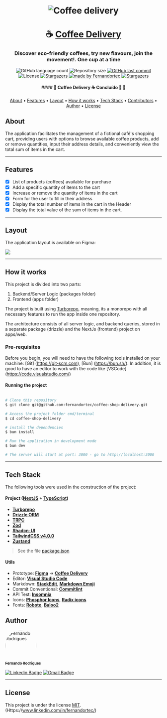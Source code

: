 


<h1 align="center">
    <img alt="Coffee delivery" title="#Coffee Delivery" src="https://lh3.googleusercontent.com/u/0/drive-viewer/AKGpihZ2NTweb_yZKUttMnsc-yk1AzrAviQazcne3MXsAUvDr0lMMXsF_fAs7ydSrEML-oIlQADIaTeVV4iFKW-Aycce72k0ww=w1920-h965-v0" />
</h1>

<h1 align="center">
   ☕️ <a href="#"> Coffee Delivery </a>
</h1>

<h3 align="center">
    Discover eco-friendly coffees, try new flavours, join the movement!. One cup at a time
</h3>

<p align="center">
  <img alt="GitHub language count" src="https://img.shields.io/github/languages/count/fernandortec/coffee-shop-delivery?color=%2304D361">

  <img alt="Repository size" src="https://img.shields.io/github/repo-size/fernandortec/coffee-shop-delivery">
  
  <a href="https://github.com/fernandortec/coffee-shop-delivery/commits/master">
    <img alt="GitHub last commit" src="https://img.shields.io/github/last-commit/fernandortec/coffee-shop-delivery">
  </a>
    
   <img alt="License" src="https://img.shields.io/badge/license-MIT-brightgreen">
   <a href="https://github.com/fernandortec/coffee-shop-delivery">
    <img alt="Stargazers" src="https://img.shields.io/github/stars/fernandortec/coffee-shop-delivery?style=social">
  </a>

  <a href="https://github.com/fernandortec">
    <img alt="made by Fernandortec" src="https://img.shields.io/badge/made%20by-fernandortec-%237519C1">
  </a>
  
  <a href="https://linkedin.com/in/fernandortec">
    <img alt="Stargazers" src="https://img.shields.io/badge/Linkedin -fernandortec-%237159c1?style=flat&logo=ghost">
    </a> 
</p>


<h4 align="center"> 
	 #### 🚧 Coffee Delivery  ☕️ Concluído 🚀 🚧
</h4>

<p align="center">
 <a href="#about">About</a> •
 <a href="#features">Features</a> •
 <a href="#layout">Layout</a> • 
 <a href="#how-it-works">How it works</a> • 
 <a href="#tech-stack">Tech Stack</a> • 
 <a href="#contributors">Contributors</a> • 
 <a href="#author">Author</a> • 
 <a href="#user-content-license">License</a>

</p>


## About

The application facilitates the management of a fictional café's shopping cart, providing users with options to browse available coffee products, add or remove quantities, input their address details, and conveniently view the total sum of items in the cart.

---

## Features

- [x] List of products (coffees) available for purchase
- [x] Add a specific quantity of items to the cart
- [x] Increase or remove the quantity of items in the cart
- [x] Form for the user to fill in their address
- [x] Display the total number of items in the cart in the Header
- [x] Display the total value of the sum of items in the cart.

---

## Layout

The application layout is available on Figma:

<a href="https://www.figma.com/file/NWvvHtx9RWPGiLamXWflMj/Coffee-Delivery-%E2%80%A2-Desafio-React-Copy?fuid=897565135785665940">
  <img src="https://lh3.googleusercontent.com/fife/ALs6j_EyzxsRy_NiNi9aDKv_WdxvRQSsEqFY9X-XidaHgyUMocrZ6lLj9g0bCDLHcP3hvvpJ7b_JDHEKA4uhZdxZgTvuq9rqbaM6IefYsJjxegdbhZvfpMuPPJTp6Ct9-ls4uMZPljf4RiEeHqzpEVJyrf7g9YLJfFmaQh_KXNDJ7kYucZqpstMd7QtGL83B8t8mpfFDt_aTn5TxRWQZxQX936muK3NxeK85TLlo9eAJjJuyJTtYi0_4T3Y2-wkd4ONkTM-RsjkrosYPkpNyGplHEQeTbWry9m3PEgRsvTDNqoJ7FSbg8z3EBO1YcK_F_gx0gVLoe6j2ANzdmRtsyZPLbVaaN1tP-D1AU9WBO2EJgjWIW7kMypIe2v5hzDoJ3P31TN00HBVzgdNPk40GXbikK5HNfQv1IL-IQgwNhoykKYeMJ2vLMq_gncTBb_gW7lnldbolgEVrlIcGXi7DB0Jy77O65MH3FU6sBFHu761ynXBCY58VKFgxu5jP8WphvPhp0lG7PFWSUKl3sUkAdyukfG6nHgipiUrFBxYycMPs_f8-dT8pnJ8rxWzNmjXk_mMOVu0R8ubgcN33zCq05S2tePHDGRHlvjYLua5CBpwtOtJBNjVcoz3cVC2Odb_euAWVqaM3K4X5R9yWrD0PTlZzUhY6DKpHhHRk0xqpWpmxRmqTbC48SU3c70M6vvptlMoBqWyGeBXWD1ExTMdV3cLx70EGt_Fi-jFMnsPXUUD7IN5-wUazP3ccL8VAaGyjQHGwN84iqNsLJVlyPWD9HB8P3ll5o57CG3mW_rJdBUCfluxi9etwbxNbVz4j58x1azPP0bsT5SYv1a4Mexd9asVxO_D-nNsScxcWVGAEdWCDRkOvUi_gug54wHRt9NNVuRNvAgZ5M4ZP95q_p4N4t_THoH6J6LTkYcFMtHLriKMxmEbUMXWeH9ZHIeAkjXHn1M7JzSaQhQobtU9p8-g3kkidT5aiKGDNyohdsEHwqcNtZkzXVgG82CTX4xkE0Q_dhlGmcRwDv7ifASjF2cTH16SD4MSoYrNFoYsor4TB-ghbLoysiHt5p34veOKXk34s0FQPIkylM-iBHWFbegsiJiQ1ouOwmAyAgeGKgNynBNPY4N2kRXIPLpjKbv8fWK9bSElW9ybKAGZH35E6yTq7FWq6jyVu8t9wJhmu-JNRQY9b0NZ8rYvYqs8xbnGv63D5rn1YUgVh9DGb0HYoNXycacc48ZmAzlOObN144kpZCb-G1CYZOVYxOtbRk_GMmE59i07EXFuDTCgUoqHFbkf_UaflxD8YkHxngemd7D8oC3VEf143gjz7rj6NnGFt30XnARWGF-vWbeCvxIvUjkNWGqHgu57a81T182oza6T3uDrVbCZTZMgIKhVJ3i7JxlpSZ9Bg1_ZMFPEdvDMQ7QDQ9d5Bv_Uldg1TRaTRGvr9IwsJtziIgQFGkxlmE5dpge7Kp1ve1UKMLT-E-C5qC1IGBBgBtZ5eVA08YQNvGg47QCieG7cUADp30wRPNjiI28eWjcftzY1HJLp265TTLP2jKkYfVQIJlokLNPQBzRzR7V6xiOOYAmxCciioJx2lEB-QhT6xeFWfATekLcfXfQav5WOP3UvE17-2kR_982snMjd-mRsfrr1T04kTvK1WCYZzfCtW_NKHDmjga7mgSrsSCKgamexhrpkxkCQ9g-WRCcRgFpLiYWS_MwwZd0jpmtoHoV_77popXsi8yxhzO28AsmOnjaj2HkegT-CsGay5AdEsw6dmS-kG1XrA53iyjcNG0i4i=w1920-h965">
</a>

---

## How it works

This project is divided into two parts:
1. Backend/Server Logic (packages folder)
2. Frontend (apps folder)

The project is built using <a href="https://turbo.build/repo"> Turborepo</a>, meaning, its a monorepo with all necessary features to run the app inside one repository.

The architecture consists of all server logic, and backend queries, stored in a separate package (drizzle) and the NextJs (frontend) project on apps/web.

### Pre-requisites

Before you begin, you will need to have the following tools installed on your machine:
[Git] (https://git-scm.com), [Bun] (https://bun.sh/).
In addition, it is good to have an editor to work with the code like [VSCode] (https://code.visualstudio.com/)

#### Running the project

```bash

# Clone this repository
$ git clone git@github.com:fernandortec/coffee-shop-delivery.git

# Access the project folder cmd/terminal
$ cd coffee-shop-delivery

# install the dependencies
$ bun install

# Run the application in development mode
$ bun dev

# The server will start at port: 3000 - go to http://localhost:3000

```
---

## Tech Stack

The following tools were used in the construction of the project:

#### **Project**  ([NextJS](https://nextjs.org/)  +  [TypeScript](https://www.typescriptlang.org/))

-   **[Turborepo](https://github.com/vercel/turbo)**
-   **[Drizzle ORM](https://github.com/drizzle-team/drizzle-orm)**
-   **[TRPC](https://github.com/trpc/trpc)**
-   **[Zod](https://github.com/colinhacks/zod)**
-   **[Shadcn-UI](https://github.com/shadcn-ui/ui)**
-   **[TailwindCSS v4.0.0](https://github.com/tailwindlabs/tailwindcss)**
-   **[Zustand](https://github.com/pmndrs/zustand)**

> See the file  [package.json](https://github.com/fernandortec/coffee-shop-delivery/package.json)

#### [](https://github.com/fernandortec/coffee-shop-delivery)**Utils**

-   Prototype:  **[Figma](https://www.figma.com/)**  →  **[Coffee Delivery](https://www.figma.com/file/1LILjoq6EBx9d5W14a92rs/Coffee-Delivery-%E2%80%A2-Desafio-React-Copy?fuid=897565135785665940)**
-   Editor:  **[Visual Studio Code](https://code.visualstudio.com/)** 
-   Markdown:  **[StackEdit](https://stackedit.io/)**,  **[Markdown Emoji](https://gist.github.com/rxaviers/7360908)**
-   Commit Conventional:  **[Commitlint](https://github.com/conventional-changelog/commitlint)**
-   API Test:  **[Insomnia](https://insomnia.rest/)**
-   Icons:  **[Phosphor Icons](https://phosphoricons.com/)**,  **[Radix icons](https://www.radix-ui.com/icons)**
-   Fonts:  **[Roboto](https://fonts.google.com/specimen/Roboto)**,  **[Baloo2](https://fonts.google.com/specimen/Baloo+2?query=baloo)**


## Author

<a href="https://github.com/fernandortec">
 <img style="border-radius: 50%;" src="https://github.com/fernandortec.png" width="100px;" alt="Fernando Rodrigues"/>
 <br />
 <sub><b>Fernando Rodrigues</b></sub></a> <a href="https://github.com/fernandortec" title=""></a>
 <br />

[![Linkedin Badge](https://img.shields.io/badge/-Fernando-blue?style=flat-square&logo=Linkedin&logoColor=white&link=https://www.linkedin.com/in/tgmarinho/)](https://www.linkedin.com/in/fernandortec/) 
[![Gmail Badge](https://img.shields.io/badge/-fernandorfigueiredotec@gmail.com-c14438?style=flat-square&logo=Gmail&logoColor=white&link=mailto:tgmarinho@gmail.com)](mailto:fernandorfigueiredotec@gmail.com)

---

## License

This project is under the license [MIT](./LICENSE).
(Https://www.linkedin.com/in/fernandortec/)